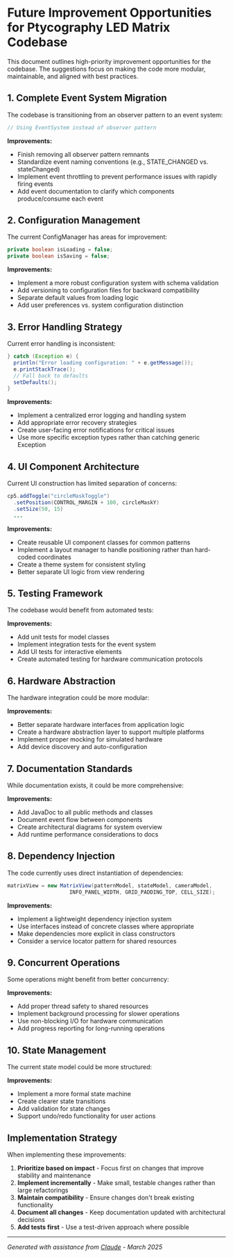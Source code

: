 # Future Improvement Opportunities for Ptycography LED Matrix Codebase

This document outlines high-priority improvement opportunities for the codebase. The suggestions focus on making the code more modular, maintainable, and aligned with best practices.

## 1. Complete Event System Migration

The codebase is transitioning from an observer pattern to an event system:

```java
// Using EventSystem instead of observer pattern
```

**Improvements:**
- Finish removing all observer pattern remnants
- Standardize event naming conventions (e.g., STATE_CHANGED vs. stateChanged)
- Implement event throttling to prevent performance issues with rapidly firing events
- Add event documentation to clarify which components produce/consume each event

## 2. Configuration Management

The current ConfigManager has areas for improvement:

```java
private boolean isLoading = false;
private boolean isSaving = false;
```

**Improvements:**
- Implement a more robust configuration system with schema validation
- Add versioning to configuration files for backward compatibility
- Separate default values from loading logic
- Add user preferences vs. system configuration distinction

## 3. Error Handling Strategy

Current error handling is inconsistent:

```java
} catch (Exception e) {
  println("Error loading configuration: " + e.getMessage());
  e.printStackTrace();
  // Fall back to defaults
  setDefaults();
}
```

**Improvements:**
- Implement a centralized error logging and handling system
- Add appropriate error recovery strategies
- Create user-facing error notifications for critical issues
- Use more specific exception types rather than catching generic Exception

## 4. UI Component Architecture

Current UI construction has limited separation of concerns:

```java
cp5.addToggle("circleMaskToggle")
  .setPosition(CONTROL_MARGIN + 100, circleMaskY)
  .setSize(50, 15)
  ...
```

**Improvements:**
- Create reusable UI component classes for common patterns
- Implement a layout manager to handle positioning rather than hard-coded coordinates
- Create a theme system for consistent styling
- Better separate UI logic from view rendering

## 5. Testing Framework

The codebase would benefit from automated tests:

**Improvements:**
- Add unit tests for model classes
- Implement integration tests for the event system
- Add UI tests for interactive elements
- Create automated testing for hardware communication protocols

## 6. Hardware Abstraction

The hardware integration could be more modular:

**Improvements:**
- Better separate hardware interfaces from application logic
- Create a hardware abstraction layer to support multiple platforms
- Implement proper mocking for simulated hardware
- Add device discovery and auto-configuration

## 7. Documentation Standards

While documentation exists, it could be more comprehensive:

**Improvements:**
- Add JavaDoc to all public methods and classes
- Document event flow between components
- Create architectural diagrams for system overview
- Add runtime performance considerations to docs

## 8. Dependency Injection

The code currently uses direct instantiation of dependencies:

```java
matrixView = new MatrixView(patternModel, stateModel, cameraModel, 
                    INFO_PANEL_WIDTH, GRID_PADDING_TOP, CELL_SIZE);
```

**Improvements:**
- Implement a lightweight dependency injection system
- Use interfaces instead of concrete classes where appropriate
- Make dependencies more explicit in class constructors
- Consider a service locator pattern for shared resources

## 9. Concurrent Operations

Some operations might benefit from better concurrency:

**Improvements:**
- Add proper thread safety to shared resources
- Implement background processing for slower operations
- Use non-blocking I/O for hardware communication
- Add progress reporting for long-running operations

## 10. State Management

The current state model could be more structured:

**Improvements:**
- Implement a more formal state machine
- Create clearer state transitions
- Add validation for state changes
- Support undo/redo functionality for user actions

## Implementation Strategy

When implementing these improvements:

1. **Prioritize based on impact** - Focus first on changes that improve stability and maintenance
2. **Implement incrementally** - Make small, testable changes rather than large refactorings
3. **Maintain compatibility** - Ensure changes don't break existing functionality
4. **Document all changes** - Keep documentation updated with architectural decisions
5. **Add tests first** - Use a test-driven approach where possible

---

*Generated with assistance from [Claude](https://anthropic.com/) - March 2025*
